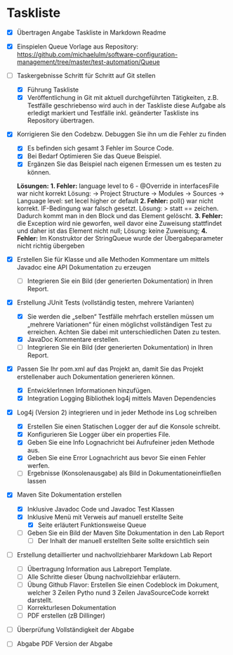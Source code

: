 # Taskliste

- [x] Übertragen Angabe Taskliste in Markdown Readme
- [x] Einspielen Queue Vorlage aus Repository:&nbsp; https://github.com/michaelulm/software-configuration-management/tree/master/test-automation/Queue
- [ ] Taskergebnisse Schritt für Schritt auf Git stellen
	- [x] Führung Taskliste
	- [x] Veröffentlichung in Git mit aktuell durchgeführten Tätigkeiten, z.B.     Testfälle geschriebenso wird auch in der Taskliste diese Aufgabe als erledigt markiert und Testfälle inkl. geänderter Taskliste ins Repository übertragen.
- [x] Korrigieren Sie den Codebzw. Debuggen Sie ihn um die Fehler zu finden
	- [x] Es befinden sich gesamt 3 Fehler im Source Code.
	- [x] Bei Bedarf Optimieren Sie das Queue Beispiel.
	- [x] Ergänzen Sie das Beispiel nach eigenen      Ermessen um es testen zu können.
	
	**Lösungen:**
	    **1. Fehler:** language level to 6 - @Override in interfacesFile war nicht korrekt 
	    Lösung: -> Project Structure -> Modules -> Sources -> Language level: set lecel higher or default
	    **2. Fehler:** poll() war nicht korrekt. IF-Bedingung war falsch gesetzt. 
	    Lösung: > statt == zeichen. Dadurch kommt man in den Block und das Element gelöscht.
	    **3. Fehler:** die Exception wird nie geworfen, weil davor eine Zuweisung stattfindet und daher ist das Element nicht null;
	    Lösung: keine Zuweisung;
	    **4. Fehler:** Im Konstruktor der StringQueue wurde der Übergabeparameter nicht richtig übergeben
	    
- [x] Erstellen Sie für Klasse und alle Methoden Kommentare um mittels Javadoc eine API Dokumentation zu erzeugen
	- [ ] Integrieren Sie ein Bild (der generierten Dokumentation) in Ihren Report.
- [x] Erstellung JUnit Tests (vollständig testen, mehrere Varianten)
	- [x] Sie werden die „selben“ Testfälle mehrfach erstellen müssen um „mehrere Variationen“ für einen möglichst vollständigen Test zu erreichen. Achten Sie dabei mit unterschiedlichen Daten zu testen.
	- [x] JavaDoc Kommentare erstellen.
	- [ ] Integrieren Sie ein Bild (der generierten Dokumentation) in Ihren Report.
- [x] Passen Sie Ihr pom.xml auf das Projekt an, damit Sie das Projekt erstellenaber auch Dokumentation generieren 
können.
	- [x] EntwicklerInnen Informationen hinzufügen.
	- [x] Integration Logging Bibliothek log4j mittels Maven Dependencies
- [x] Log4j (Version 2) integrieren und in jeder Methode ins Log schreiben
	- [x] Erstellen Sie einen Statischen Logger der auf die Konsole schreibt.
	- [x] Konfigurieren Sie Logger über ein properties File.
	- [x] Geben Sie eine Info Lognachricht bei Aufrufeiner jeden Methode aus.
	- [x] Geben Sie eine Error Lognachricht aus bevor Sie einen Fehler werfen.
	- [ ] Ergebnisse (Konsolenausgabe) als Bild in Dokumentationeinfließen lassen
- [x] Maven Site Dokumentation erstellen
	- [x] Inklusive Javadoc Code und Javadoc Test Klassen
	- [x] Inklusive Menü mit Verweis auf manuell erstellte Seite
		- [x] Seite erläutert Funktionsweise Queue
	- [ ] Geben Sie ein Bild der Maven Site Dokumentation in den Lab Report
		- [ ] Der Inhalt der manuell erstellten Seite sollte ersichtlich sein
- [ ] Erstellung detaillierter und nachvollziehbarer Markdown Lab Report
	- [ ] Übertragung Information aus Labreport Template.
	- [ ] Alle Schritte dieser Übung nachvollziehbar erläutern.
	- [ ] Übung Github Flavor: Erstellen Sie einen Codeblock im Dokument, welcher 3 Zeilen Pytho nund 3 Zeilen JavaSourceCode korrekt darstellt.
	- [ ] Korrekturlesen Dokumentation
	- [ ] PDF erstellen (zB Dillinger) 
- [ ] Überprüfung Vollständigkeit der Abgabe
- [ ] Abgabe PDF Version der Abgabe
